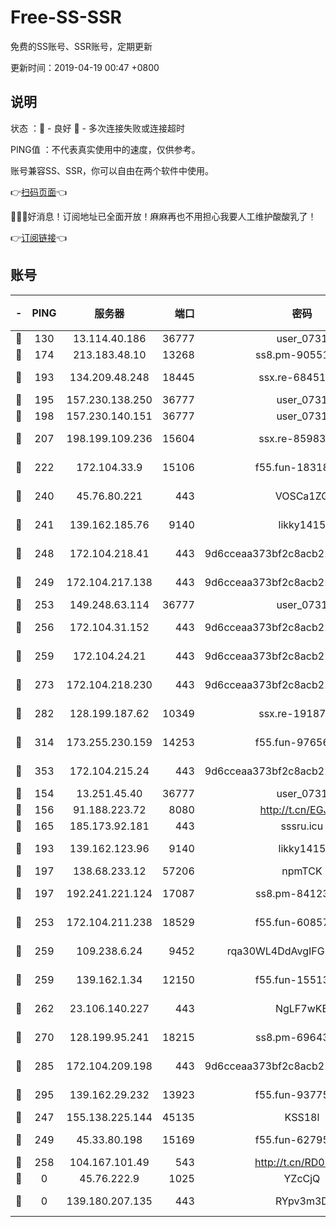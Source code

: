 # Free-SS-SSR

免费的SS账号、SSR账号，定期更新

更新时间：2019-04-19 00:47 +0800

## 说明

状态     ：🙂 - 良好 🙁 - 多次连接失败或连接超时

PING值   ：不代表真实使用中的速度，仅供参考。

账号兼容SS、SSR，你可以自由在两个软件中使用。

👉[扫码页面](https://liesauer.github.io/Free-SS-SSR/)👈

🎉🎉🎉好消息！订阅地址已全面开放！麻麻再也不用担心我要人工维护酸酸乳了！

👉[订阅链接](https://www.liesauer.net/yogurt/subscribe?ACCESS_TOKEN=DAYxR3mMaZAsaqUb)👈

## 账号

|-|PING|服务器|端口|密码|加密方式|区域|
|:----:|:----:|:-----:|-----:|:----:|:----:|:----:|
|🙂|130|13.114.40.186|36777|user_0731|chacha20|JP|
|🙂|174|213.183.48.10|13268|ss8.pm-90551767|rc4-md5|RU|
|🙂|193|134.209.48.248|18445|ssx.re-68451982|aes-256-cfb|US|
|🙂|195|157.230.138.250|36777|user_0731|chacha20|US|
|🙂|198|157.230.140.151|36777|user_0731|chacha20|US|
|🙂|207|198.199.109.236|15604|ssx.re-85983302|aes-256-cfb|US|
|🙂|222|172.104.33.9|15106|f55.fun-18318198|aes-256-cfb|SG|
|🙂|240|45.76.80.221|443|VOSCa1ZG|aes-256-cfb|DE|
|🙂|241|139.162.185.76|9140|likky1415|aes-256-cfb|DE|
|🙂|248|172.104.218.41|443|9d6cceaa373bf2c8acb22e60b6a58be6|aes-256-cfb|US|
|🙂|249|172.104.217.138|443|9d6cceaa373bf2c8acb22e60b6a58be6|aes-256-cfb|US|
|🙂|253|149.248.63.114|36777|user_0731|chacha20|CA|
|🙂|256|172.104.31.152|443|9d6cceaa373bf2c8acb22e60b6a58be6|aes-256-cfb|US|
|🙂|259|172.104.24.21|443|9d6cceaa373bf2c8acb22e60b6a58be6|aes-256-cfb|US|
|🙂|273|172.104.218.230|443|9d6cceaa373bf2c8acb22e60b6a58be6|aes-256-cfb|US|
|🙂|282|128.199.187.62|10349|ssx.re-19187130|aes-256-cfb|SG|
|🙂|314|173.255.230.159|14253|f55.fun-97656592|aes-256-cfb|US|
|🙂|353|172.104.215.24|443|9d6cceaa373bf2c8acb22e60b6a58be6|aes-256-cfb|US|
|🙂|154|13.251.45.40|36777|user_0731|chacha20|SG|
|🙂|156|91.188.223.72|8080|http://t.cn/EGJIyrl|rc4-md5|RU|
|🙂|165|185.173.92.181|443|sssru.icu|rc4-md5|RU|
|🙂|193|139.162.123.96|9140|likky1415|aes-256-cfb|JP|
|🙂|197|138.68.233.12|57206|npmTCK|rc4-md5|US|
|🙂|197|192.241.221.124|17087|ss8.pm-84123317|aes-256-cfb|US|
|🙂|253|172.104.211.238|18529|f55.fun-60857780|aes-256-cfb|US|
|🙂|259|109.238.6.24|9452|rqa30WL4DdAvgIFG6Fs3znzTa|aes-256-cfb|FR|
|🙂|259|139.162.1.34|12150|f55.fun-15513750|aes-256-cfb|SG|
|🙂|262|23.106.140.227|443|NgLF7wKB|aes-256-cfb|US|
|🙂|270|128.199.95.241|18215|ss8.pm-69643917|aes-256-cfb|SG|
|🙂|285|172.104.209.198|443|9d6cceaa373bf2c8acb22e60b6a58be6|aes-256-cfb|US|
|🙂|295|139.162.29.232|13923|f55.fun-93775470|aes-256-cfb|SG|
|🙁|247|155.138.225.144|45135|KSS18l|rc4-md5|US|
|🙁|249|45.33.80.198|15169|f55.fun-62795651|aes-256-cfb|US|
|🙁|258|104.167.101.49|543|http://t.cn/RD0D7sx|rc4-md5|CA|
|🙁|0|45.76.222.9|1025|YZcCjQ|rc4-md5|JP|
|🙁|0|139.180.207.135|443|RYpv3m3D|aes-256-cfb|JP|
